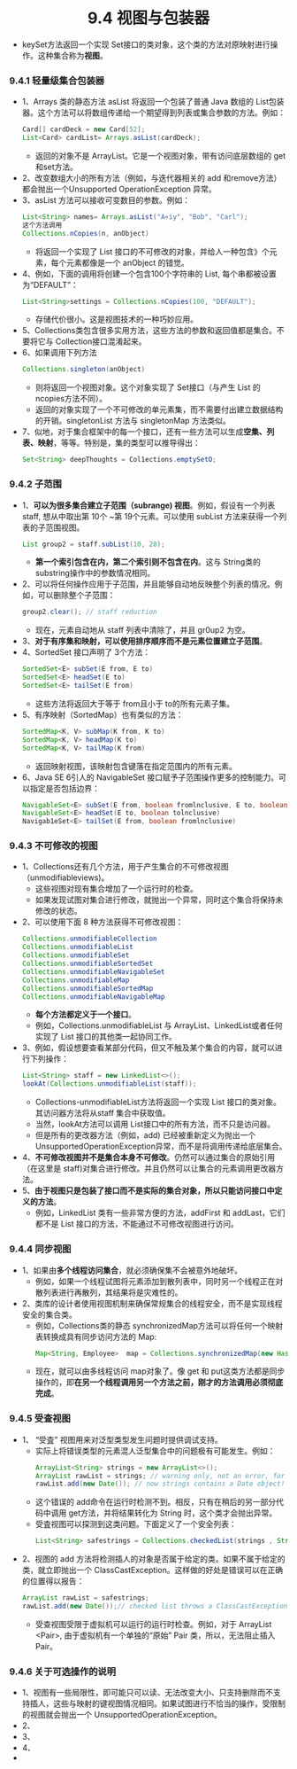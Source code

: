 <div align=center><h1>9.4 视图与包装器</h1></div>

* keySet方法返回一个实现 Set接口的类对象，这个类的方法对原映射进行操作。这种集合称为**视图**。

### 9.4.1 轻量级集合包装器
* 1、Arrays 类的静态方法 asList 将返回一个包装了普通 Java 数组的 List包装器。这个方法可以将数组传递给一个期望得到列表或集合参数的方法。例如：
  ```java
  Card[] cardDeck = new Card[52];
  List<Card> cardList= Arrays.asList(cardDeck);
  ```
	* 返回的对象不是 ArrayList。它是一个视图对象，带有访问底层数组的 get 和set方法。
* 2、改变数组大小的所有方法（例如，与迭代器相关的 add 和remove方法）都会抛出一个Unsupported OperationException 异常。
* 3、asList 方法可以接收可变数目的参数。例如：
  ```java
  List<String> names= Arrays.asList("A«iy", "Bob", "Carl");
  这个方法调用
  Collections.nCopies(n, anObject)
  ```
	* 将返回一个实现了 List 接口的不可修改的对象，并给人一种包含》个元素，每个元素都像是一个 anObject 的错觉。
* 4、例如，下面的调用将创建一个包含100个字符串的 List, 每个串都被设置为“DEFAULT”：
  ```java
  List<String>settings = Collections.nCopies(100, "DEFAULT");
  ```
	* 存储代价很小。这是视图技术的一种巧妙应用。
* 5、Collections类包含很多实用方法，这些方法的参数和返回值都是集合。不要将它与 Collection接口混淆起来。
* 6、如果调用下列方法
  ```java
  Collections.singleton(anObject)
  ```
	* 则将返回一个视图对象。这个对象实现了 Set接口（与产生 List 的 ncopies方法不同）。
	* 返回的对象实现了一个不可修改的单元素集，而不需要付出建立数据结构的开销。singletonList  方法与 singletonMap 方法类似。
* 7、似地，对于集合框架中的每一个接口，还有一些方法可以生成**空集、列表、映射**，等等。特别是，集的类型可以推导得出：
  ```java
  Set<String> deepThoughts = Col1ections.emptySetO;
  ```

### 9.4.2 子范围
* 1、**可以为很多集合建立子范围（subrange) 视图**。例如，假设有一个列表 staff, 想从中取出第 10个 ~第 19个元素。可以使用 subList 方法来获得一个列表的子范围视图。
  ```java
  List group2 = staff.subList(10, 20);
  ```
	* **第一个索引包含在内，第二个索引则不包含在内**。这与 String类的 substring操作中的参数情况相同。
* 2、可以将任何操作应用于子范围，并且能够自动地反映整个列表的情况。例如，可以删除整个子范围：
  ```java
  group2.clear(); // staff reduction
  ```
	* 现在，元素自动地从 staff 列表中清除了，并且 gr0up2 为空。
* 3、**对于有序集和映射，可以使用排序顺序而不是元素位置建立子范围**。
* 4、SortedSet 接口声明了 3个方法：
  ```java
  SortedSet<E> subSet(E from, E to)
  SortedSet<E> headSet(E to)
  SortedSet<E> tailSet(E from)
  ```
	* 这些方法将返回大于等于 from且小于 to的所有元素子集。
* 5、有序映射（SortedMap）也有类似的方法：
  ```java
  SortedMap<K, V> subMap(K from, K to)
  SortedMap<K, V> headMap(K to)
  SortedMap<K, V> tailMap(K from)
  ```
	* 返回映射视图，该映射包含键落在指定范围内的所有元素。
* 6、Java SE 6引人的 NavigableSet 接口赋予子范围操作更多的控制能力。可以指定是否包括边界：
  ```java
  NavigableSet<E> subSet(E from, boolean fromlnclusive, E to, boolean tolnclusive)
  NavigableSet<E> headSet(E to, boolean tolnclusive)
  Navigab1eSet<E> tailSet(E from, boolean fromlnclusive)
  ```

### 9.4.3 不可修改的视图
* 1、Collections还有几个方法，用于产生集合的不可修改视图 （unmodifiableviews)。
	* 这些视图对现有集合增加了一个运行时的检查。
	* 如果发现试图对集合进行修改，就抛出一个异常，同时这个集合将保持未修改的状态。
* 2、可以使用下面 8 种方法获得不可修改视图：
  ```java
  Collections.unmodifiableCollection
  Collections.unmodifiableList
  Collections.unmodifiableSet
  Collections.unmodifiableSortedSet
  Collections.unmodifiableNavigableSet
  Collections.unmodifiableMap
  Collections.unmodifiableSortedMap
  Collections.unmodifiableNavigableMap
  ```
	* **每个方法都定义于一个接口**。
	* 例如，Collections.unmodifiableList 与 ArrayList、LinkedList或者任何实现了 List 接口的其他类一起协同工作。
* 3、例如，假设想要查看某部分代码，但又不触及某个集合的内容，就可以进行下列操作：
  ```java
  List<String> staff = new LinkedList<>();
  lookAt(Collections.unmodifiableList(staff));
  ```
	* Collections-unmodifiableList方法将返回一个实现 List 接口的类对象。其访问器方法将从staff 集合中获取值。
	* 当然，lookAt方法可以调用 List接口中的所有方法，而不只是访问器。
	* 但是所有的更改器方法（例如，add) 已经被重新定义为抛出一个 UnsupportedOperationException异常，而不是将调用传递给底层集合。
* 4、**不可修改视图并不是集合本身不可修改**。仍然可以通过集合的原始引用（在这里是 staff)对集合进行修改。并且仍然可以让集合的元素调用更改器方法。
* 5、**由于视图只是包装了接口而不是实际的集合对象，所以只能访问接口中定义的方法**。
	* 例如，LinkedList 类有一些非常方便的方法，addFirst 和 addLast，它们都不是 List 接口的方法，不能通过不可修改视图进行访问。

### 9.4.4 同步视图

* 1、如果由**多个线程访问集合**，就必须确保集不会被意外地破坏。
	* 例如，如果一个线程试图将元素添加到散列表中，同时另一个线程正在对散列表进行再散列，其结果将是灾难性的。
* 2、类库的设计者使用视图机制来确保常规集合的线程安全，而不是实现线程安全的集合类。
	* 例如，Collections类的静态 synchronizedMap方法可以将任何一个映射表转换成具有同步访问方法的 Map:
	  ```java
	  Map<String, Employee>  map = Collections.synchronizedMap(new HashMap<String, Employee>());
	  ```
	* 现在，就可以由多线程访问 map对象了。像 get 和 put这类方法都是同步操作的，即**在另一个线程调用另一个方法之前，刚才的方法调用必须彻底完成**。

### 9.4.5 受查视图

* 1、 “受査” 视图用来对泛型类型发生问题时提供调试支持。
	* 实际上将错误类型的元素混人泛型集合中的问题极有可能发生。例如：
	  ```java
	  ArrayList<String> strings = new ArrayList<>();
	  ArrayList rawList = strings; // warning only, not an error, for compatibility with legacy code
	  rawList.add(new Date()); // now strings contains a Date object!
	  ```
	* 这个错误的 add命令在运行时检测不到。相反，只有在稍后的另一部分代码中调用 get方法，并将结果转化为 String 时，这个类才会抛出异常。
	* 受査视图可以探测到这类问题。下面定义了一个安全列表：
	  ```java
	  List<String> safestrings = Collections.checkedList(strings , String,class);
	  ``` 
* 2、视图的 add 方法将检测插人的对象是否属于给定的类。如果不属于给定的类，就立即抛出一个 ClassCastException。这样做的好处是错误可以在正确的位置得以报告：
  ```java
  ArrayList rawList = safestrings;
  rawList.add(new Date());// checked list throws a ClassCastException
  ```
	* 受查视图受限于虚拟机可以运行的运行时检查。例如，对于 ArrayList <Pair<String>>, 由于虚拟机有一个单独的“原始” Pair 类，所以，无法阻止插入Pair<Date>。

### 9.4.6 关于可选操作的说明

* 1、视图有一些局限性，即可能只可以读、无法改变大小、只支持删除而不支持插人，这些与映射的键视图情况相同。如果试图进行不恰当的操作，受限制的视图就会抛出一个 UnsupportedOperationException。
* 2、
* 3、
* 4、
* 










































































































